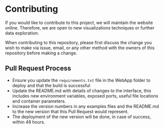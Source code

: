 # Contributing

If you would like to contribute to this project, we will maintain the website online. Therefore, we are open to new visualizations techniques or further data exploration.

When contributing to this repository, please first discuss the change you wish to make via issue, email, or any other method with the owners of this repository before making a change. 

## Pull Request Process

- Ensure you update the `requirements.txt` file in the WebApp folder to deploy and that the build is successful
- Update the README.md with details of changes to the interface, this includes new environment variables, exposed ports, useful file locations and container parameters.
- Increase the version numbers in any examples files and the README.md to the new version that this Pull Request would represent.
- The deployment of the new version will be done, in case of success, within 48 hours.

